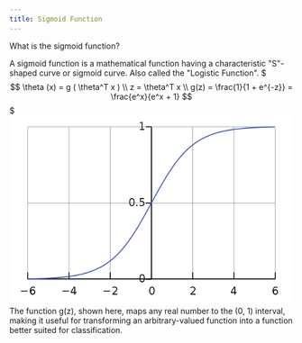 ```yaml
---
title: Sigmoid Function
---
```

What is the sigmoid function?
<!--question-->
A sigmoid function is a mathematical function having a characteristic "S"-shaped curve or sigmoid curve. Also called the "Logistic Function".
$$$
\theta (x) = g ( \theta^T x ) \\ 
z = \theta^T x \\
g(z) = \frac{1}{1 + e^{-z}} = \frac{e^x}{e^x + 1}
$$$
![Image of sigmoid function](images/640px-Logistic-curve.svg.png)
The function g(z), shown here, maps any real number to the (0, 1) interval, making it useful for transforming an arbitrary-valued function into a function better suited for classification.
